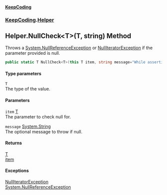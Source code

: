 #### [KeepCoding](index.md 'index')
### [KeepCoding](KeepCoding.md 'KeepCoding').[Helper](KeepCoding_Helper.md 'KeepCoding.Helper')
## Helper.NullCheck&lt;T&gt;(T, string) Method
Throws a [System.NullReferenceException](https://docs.microsoft.com/en-us/dotnet/api/System.NullReferenceException 'System.NullReferenceException') or [NullIteratorException](KeepCoding_Internal_NullIteratorException.md 'KeepCoding.Internal.NullIteratorException') if the parameter provided is null.  
```csharp
public static T NullCheck<T>(this T item, string message="While asserting for null, the variable ended up null.");
```
#### Type parameters
<a name='KeepCoding_Helper_NullCheck_T_(T_string)_T'></a>
`T`  
The type of the value.
  
#### Parameters
<a name='KeepCoding_Helper_NullCheck_T_(T_string)_item'></a>
`item` [T](KeepCoding_Helper_NullCheck_T_(T_string).md#KeepCoding_Helper_NullCheck_T_(T_string)_T 'KeepCoding.Helper.NullCheck&lt;T&gt;(T, string).T')  
The parameter to check null for.
  
<a name='KeepCoding_Helper_NullCheck_T_(T_string)_message'></a>
`message` [System.String](https://docs.microsoft.com/en-us/dotnet/api/System.String 'System.String')  
The optional message to throw if null.
  
#### Returns
[T](KeepCoding_Helper_NullCheck_T_(T_string).md#KeepCoding_Helper_NullCheck_T_(T_string)_T 'KeepCoding.Helper.NullCheck&lt;T&gt;(T, string).T')  
[item](KeepCoding_Helper_NullCheck_T_(T_string).md#KeepCoding_Helper_NullCheck_T_(T_string)_item 'KeepCoding.Helper.NullCheck&lt;T&gt;(T, string).item')
#### Exceptions
[NullIteratorException](KeepCoding_Internal_NullIteratorException.md 'KeepCoding.Internal.NullIteratorException')  
[System.NullReferenceException](https://docs.microsoft.com/en-us/dotnet/api/System.NullReferenceException 'System.NullReferenceException')  
